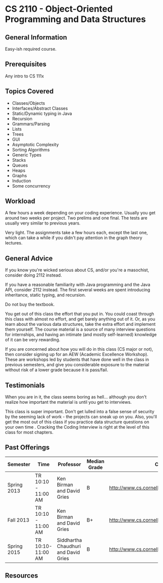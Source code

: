 # CS 2110 - Object-Oriented Programming and Data Structures

## General Information
Easy-ish required course.

## Prerequisites
Any intro to CS 111x

## Topics Covered
 - Classes/Objects
 - Interfaces/Abstract Classes
 - Static/Dynamic typing in Java
 - Recursion
 - Grammars/Parsing
 - Lists
 - Trees
 - GUI
 - Asymptotic Complexity
 - Sorting Algorithms
 - Generic Types
 - Stacks
 - Queues
 - Heaps
 - Graphs
 - Induction
 - Some concurrency

## Workload
A few hours a week depending on your coding experience. Usually you get around two weeks per project. Two prelims and one final. The tests are usually very similar to previous years.

Very light. The assignments take a few hours each, except the last one, which can take a while if you didn't pay attention in the graph theory lectures.

## General Advice
If you know you're wicked serious about CS, and/or you're a masochist, consider doing 2112 instead.

If you have a reasonable familiarity with Java programming and the Java API, consider 2112 instead. The first several weeks are spent introducing inheritance, static typing, and recursion.

Do not buy the textbook.

You get out of this class the effort that you put in. You could coast through this class with almost no effort, and get barely anything out of it. Or, as you learn about the various data structures, take the extra effort and implement them yourself. The course material is a source of many interview questions for internships, and having an intimate (and mostly self-learned) knowledge of it can be very rewarding.

If you are concerned about how you will do in this class (CS major or not), then consider signing up for an AEW (Academic Excellence Workshop). These are workshops led by students that have done well in the class in previous semesters, and give you considerable exposure to the material without risk of a lower grade because it is pass/fail.

## Testimonials
When you are in it, the class seems boring as hell... although you don't realize how important the material is until you get to interviews. 

This class is super important.  Don't get lulled into a false sense of security by the seeming lack of work - the projects can sneak up on you.  Also, you'll get the most out of this class if you practice data structure questions on your own time .  Cracking the Coding Interview is right at the level of this class for most chapters. 

## Past Offerings
| Semester | Time | Professor | Median Grade | Course Page | 
| --- | --- | --- | --- | --- | 
| Spring 2013 | TR 10:10 - 11:00 AM | Ken Birman and David Gries | B | http://www.cs.cornell.edu/courses/CS2110/2013sp/ |
| Fall 2013 | TR 10:10 - 11:00 AM | Ken Birman and David Gries | B+ | http://www.cs.cornell.edu/courses/CS2110/2013fa/ |
| Spring 2015 | TR 10:10-11:00 AM | Siddhartha Chaudhuri and David Gries | B | http://www.cs.cornell.edu/courses/CS2110/2015sp/ |

## Resources
